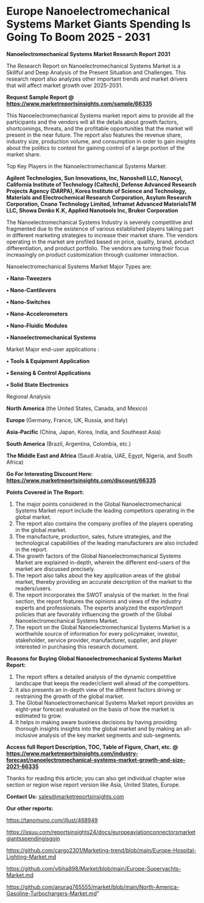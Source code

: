 # Europe Nanoelectromechanical Systems Market Giants Spending Is Going To Boom 2025 - 2031

<strong>Nanoelectromechanical Systems Market Research Report 2031</strong>

The Research Report on Nanoelectromechanical Systems Market is a Skillful and Deep Analysis of the Present Situation and Challenges. This research report also analyzes other important trends and market drivers that will affect market growth over 2025-2031.

<strong>Request Sample Report @ <a href=https://www.marketreportsinsights.com/sample/66335>https://www.marketreportsinsights.com/sample/66335</a></strong>

This Nanoelectromechanical Systems market report aims to provide all the participants and the vendors will all the details about growth factors, shortcomings, threats, and the profitable opportunities that the market will present in the near future. The report also features the revenue share, industry size, production volume, and consumption in order to gain insights about the politics to contest for gaining control of a large portion of the market share.

Top Key Players in the Nanoelectromechanical Systems Market:

<strong>Agilent Technologies, Sun Innovations, Inc, Nanoshell LLC, Nanocyl, California Institute of Technology (Caltech), Defense Advanced Research Projects Agency (DARPA), Korea Institute of Science and Technology, Materials and Electrochemical Research Corporation, Asylum Research Corporation, Cnano Technology Limited, Inframat Advanced MaterialsTM LLC, Showa Denko K.K, Applied Nanotools Inc, Bruker Corporation</strong>

The Nanoelectromechanical Systems Industry is severely competitive and fragmented due to the existence of various established players taking part in different marketing strategies to increase their market share. The vendors operating in the market are profiled based on price, quality, brand, product differentiation, and product portfolio. The vendors are turning their focus increasingly on product customization through customer interaction.

Nanoelectromechanical Systems Market Major Types are:

<strong>• Nano-Tweezers

• Nano-Cantilevers

• Nano-Switches

• Nano-Accelerometers

• Nano-Fluidic Modules

• Nanoelectromechanical Systems</strong>

Market Major end-user applications :

<strong>• Tools & Equipment Application

• Sensing & Control Applications

• Solid State Electronics</strong>

Regional Analysis

</u><strong><b>North America</b></strong> (the United States, Canada, and Mexico)

<strong><b>Europe </b></strong>(Germany, France, UK, Russia, and Italy)

<strong><b>Asia-Pacific</b></strong> (China, Japan, Korea, India, and Southeast Asia)

<strong><b>South America</b></strong> (Brazil, Argentina, Colombia, etc.)

<strong><b>The Middle East and Africa</b></strong> (Saudi Arabia, UAE, Egypt, Nigeria, and South Africa)

<strong>Go For Interesting Discount Here: <a href=https://www.marketreportsinsights.com/discount/66335>https://www.marketreportsinsights.com/discount/66335</a></strong>

<strong>Points Covered in The Report:</strong>
<ol>
  <li>The major points considered in the Global Nanoelectromechanical Systems Market report include the leading competitors operating in the global market.</li>
  <li>The report also contains the company profiles of the players operating in the global market.</li>
  <li>The manufacture, production, sales, future strategies, and the technological capabilities of the leading manufacturers are also included in the report.</li>
  <li>The growth factors of the Global Nanoelectromechanical Systems Market are explained in-depth, wherein the different end-users of the market are discussed precisely.</li>
  <li>The report also talks about the key application areas of the global market, thereby providing an accurate description of the market to the readers/users.</li>
  <li>The report incorporates the SWOT analysis of the market. In the final section, the report features the opinions and views of the industry experts and professionals. The experts analyzed the export/import policies that are favorably influencing the growth of the Global Nanoelectromechanical Systems Market.</li>
  <li>The report on the Global Nanoelectromechanical Systems Market is a worthwhile source of information for every policymaker, investor, stakeholder, service provider, manufacturer, supplier, and player interested in purchasing this research document.</li>
</ol>
<strong>Reasons for Buying Global Nanoelectromechanical Systems Market Report:</strong>

<ol>
  <li>The report offers a detailed analysis of the dynamic competitive landscape that keeps the reader/client well ahead of the competitors.</li>
  <li>It also presents an in-depth view of the different factors driving or restraining the growth of the global market.</li>
  <li>The Global Nanoelectromechanical Systems Market report provides an eight-year forecast evaluated on the basis of how the market is estimated to grow.</li>
  <li>It helps in making aware business decisions by having providing thorough insights insights into the global market and by making an all-inclusive analysis of the key market segments and sub-segments.</li>
</ol>
<strong>Access full Report Description, TOC, Table of Figure, Chart, etc. @ <a href=https://www.marketreportsinsights.com/industry-forecast/nanoelectromechanical-systems-market-growth-and-size-2021-66335>https://www.marketreportsinsights.com/industry-forecast/nanoelectromechanical-systems-market-growth-and-size-2021-66335</a></strong>


Thanks for reading this article; you can also get individual chapter wise section or region wise report version like Asia, United States, Europe.

<strong>Contact Us:</strong>
sales@marketreportsinsights.com

<strong>Our other reports:</strong>

<a href=https://tanomuno.com/illust/468949>https://tanomuno.com/illust/468949</a>

<a href=https://issuu.com/reportsinsights24/docs/europeaviationconnectorsmarketgiantsspendingisgoin>https://issuu.com/reportsinsights24/docs/europeaviationconnectorsmarketgiantsspendingisgoin</a>

<a href=https://github.com/cargo2301/Marketing-trend/blob/main/Europe-Hospital-Lighting-Market.md>https://github.com/cargo2301/Marketing-trend/blob/main/Europe-Hospital-Lighting-Market.md</a>

<a href=https://github.com/vibha898/Market/blob/main/Europe-Superyachts-Market.md>https://github.com/vibha898/Market/blob/main/Europe-Superyachts-Market.md</a>

<a href=https://github.com/anurag765555/market/blob/main/North-America-Gasoline-Turbochargers-Market.md>https://github.com/anurag765555/market/blob/main/North-America-Gasoline-Turbochargers-Market.md</a>"

